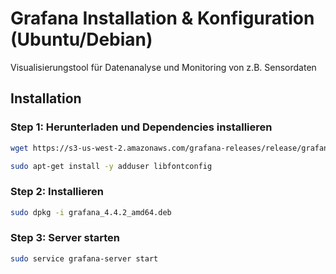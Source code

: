 # Grafana Installation & Konfiguration (Ubuntu/Debian)
Visualisierungstool für Datenanalyse und Monitoring von z.B. Sensordaten
## Installation
### Step 1: Herunterladen und Dependencies installieren
```bash
wget https://s3-us-west-2.amazonaws.com/grafana-releases/release/grafana_4.4.2_amd64.deb

sudo apt-get install -y adduser libfontconfig
```

### Step 2: Installieren
```bash
sudo dpkg -i grafana_4.4.2_amd64.deb
```

### Step 3: Server starten
```bash
sudo service grafana-server start
```

